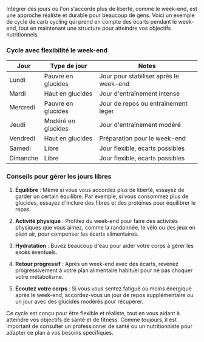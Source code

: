 Intégrer des jours où l'on s'accorde plus de liberté, comme le week-end, est une approche réaliste et durable pour beaucoup de gens. Voici un exemple de cycle de carb cycling qui prend en compte des écarts pendant le week-end, tout en maintenant une structure pour atteindre vos objectifs nutritionnels.

### Cycle avec flexibilité le week-end

| Jour | Type de jour | Notes |
|---|---|---|
| Lundi | Pauvre en glucides | Jour pour stabiliser après le week-end |
| Mardi | Haut en glucides | Jour d'entraînement intense |
| Mercredi | Pauvre en glucides | Jour de repos ou entraînement léger |
| Jeudi | Modéré en glucides | Jour d'entraînement modéré |
| Vendredi | Haut en glucides | Préparation pour le week-end |
| Samedi | Libre | Jour flexible, écarts possibles |
| Dimanche | Libre | Jour flexible, écarts possibles |

### Conseils pour gérer les jours libres

1. **Équilibre** : Même si vous vous accordez plus de liberté, essayez de garder un certain équilibre. Par exemple, si vous consommez plus de glucides, essayez d'inclure des fibres et des protéines pour équilibrer le repas.

2. **Activité physique** : Profitez du week-end pour faire des activités physiques que vous aimez, comme la randonnée, le vélo ou des jeux en plein air, pour compenser les écarts alimentaires.

3. **Hydratation** : Buvez beaucoup d'eau pour aider votre corps à gérer les excès éventuels.

4. **Retour progressif** : Après un week-end avec des écarts, revenez progressivement à votre plan alimentaire habituel pour ne pas choquer votre métabolisme.

5. **Écoutez votre corps** : Si vous vous sentez fatigué ou moins énergique après le week-end, accordez-vous un jour de repos supplémentaire ou un jour avec des glucides modérés pour récupérer.

Ce cycle est conçu pour être flexible et réaliste, tout en vous aidant à atteindre vos objectifs de santé et de fitness. Comme toujours, il est important de consulter un professionnel de santé ou un nutritionniste pour adapter ce plan à vos besoins spécifiques.